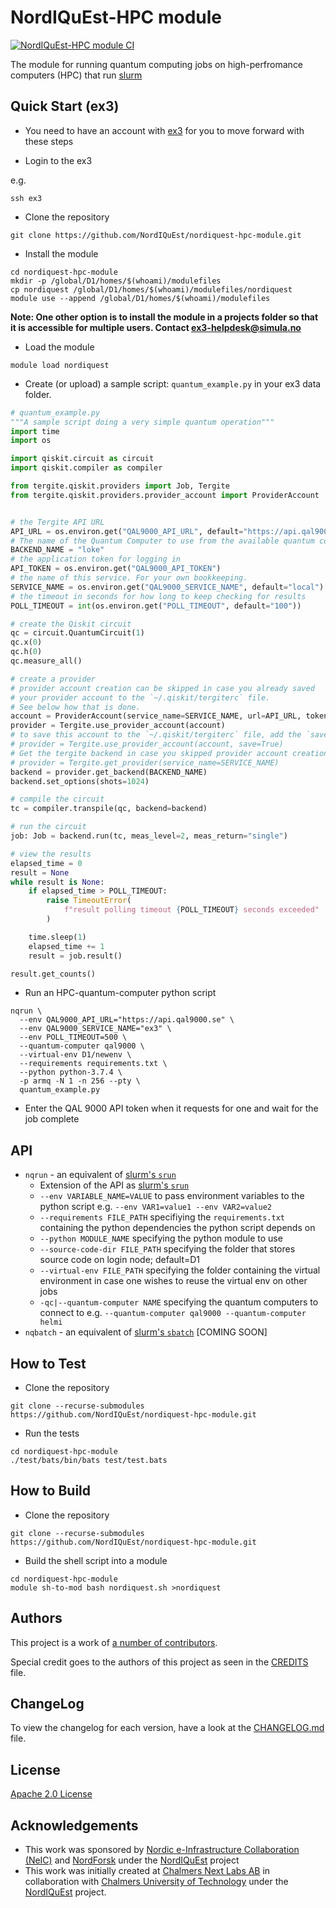 # NordIQuEst-HPC module

[![NordIQuEst-HPC module CI](https://github.com/NordIQuEst/nordiquest-hpc-module/actions/workflows/ci.yml/badge.svg)](https://github.com/NordIQuEst/nordiquest-hpc-module/actions/workflows/ci.yml)

The module for running quantum computing jobs on high-perfromance computers (HPC) that run [slurm](https://slurm.schedmd.com/overview.html)

## Quick Start (ex3)

- You need to have an account with [ex3](https://www.ex3.simula.no/) for you to move forward with these steps

- Login to the ex3

e.g.

```shell
ssh ex3
```

- Clone the repository

```shell
git clone https://github.com/NordIQuEst/nordiquest-hpc-module.git
```

- Install the module

```shell
cd nordiquest-hpc-module
mkdir -p /global/D1/homes/$(whoami)/modulefiles
cp nordiquest /global/D1/homes/$(whoami)/modulefiles/nordiquest
module use --append /global/D1/homes/$(whoami)/modulefiles
```

**Note: One other option is to install the module in a projects folder so that it is accessible for multiple users. Contact <ex3-helpdesk@simula.no>**

- Load the module

```shell
module load nordiquest
```

- Create (or upload) a sample script: `quantum_example.py` in your ex3 data folder.

```python
# quantum_example.py
"""A sample script doing a very simple quantum operation"""
import time
import os

import qiskit.circuit as circuit
import qiskit.compiler as compiler

from tergite.qiskit.providers import Job, Tergite
from tergite.qiskit.providers.provider_account import ProviderAccount


# the Tergite API URL
API_URL = os.environ.get("QAL9000_API_URL", default="https://api.qal9000.se")
# The name of the Quantum Computer to use from the available quantum computers
BACKEND_NAME = "loke"
# the application token for logging in
API_TOKEN = os.environ.get("QAL9000_API_TOKEN")
# the name of this service. For your own bookkeeping.
SERVICE_NAME = os.environ.get("QAL9000_SERVICE_NAME", default="local")
# the timeout in seconds for how long to keep checking for results
POLL_TIMEOUT = int(os.environ.get("POLL_TIMEOUT", default="100"))

# create the Qiskit circuit
qc = circuit.QuantumCircuit(1)
qc.x(0)
qc.h(0)
qc.measure_all()

# create a provider
# provider account creation can be skipped in case you already saved
# your provider account to the `~/.qiskit/tergiterc` file.
# See below how that is done.
account = ProviderAccount(service_name=SERVICE_NAME, url=API_URL, token=API_TOKEN)
provider = Tergite.use_provider_account(account)
# to save this account to the `~/.qiskit/tergiterc` file, add the `save=True`
# provider = Tergite.use_provider_account(account, save=True)
# Get the tergite backend in case you skipped provider account creation
# provider = Tergite.get_provider(service_name=SERVICE_NAME)
backend = provider.get_backend(BACKEND_NAME)
backend.set_options(shots=1024)

# compile the circuit
tc = compiler.transpile(qc, backend=backend)

# run the circuit
job: Job = backend.run(tc, meas_level=2, meas_return="single")

# view the results
elapsed_time = 0
result = None
while result is None:
    if elapsed_time > POLL_TIMEOUT:
        raise TimeoutError(
            f"result polling timeout {POLL_TIMEOUT} seconds exceeded"
        )

    time.sleep(1)
    elapsed_time += 1
    result = job.result()

result.get_counts()
```

- Run an HPC-quantum-computer python script

```shell
nqrun \
  --env QAL9000_API_URL="https://api.qal9000.se" \
  --env QAL9000_SERVICE_NAME="ex3" \
  --env POLL_TIMEOUT=500 \
  --quantum-computer qal9000 \
  --virtual-env D1/newenv \
  --requirements requirements.txt \
  --python python-3.7.4 \
  -p armq -N 1 -n 256 --pty \
  quantum_example.py
```

- Enter the QAL 9000 API token when it requests for one and wait for the job complete

## API

- `nqrun` - an equivalent of [slurm's `srun`](https://slurm.schedmd.com/srun.html)
  - Extension of the API as [slurm's `srun`](https://slurm.schedmd.com/srun.html)
  - `--env VARIABLE_NAME=VALUE` to pass environment variables to the python script e.g. `--env VAR1=value1 --env VAR2=value2`
  - `--requirements FILE_PATH` specifiying the `requirements.txt` containing the python dependencies the python script depends on
  - `--python MODULE_NAME` specifying the python module to use
  - `--source-code-dir FILE_PATH` specifying the folder that stores source code on login node; default=D1
  - `--virtual-env FILE_PATH` specifying the folder containing the virtual environment in case one wishes to reuse the virtual env on other jobs
  - `-qc|--quantum-computer NAME` specifying the quantum computers to connect to e.g. `--quantum-computer qal9000 --quantum-computer helmi`
- `nqbatch` - an equivalent of [slurm's `sbatch`](https://slurm.schedmd.com/sbatch.html) [COMING SOON]

## How to Test

- Clone the repository

```shell
git clone --recurse-submodules https://github.com/NordIQuEst/nordiquest-hpc-module.git
```

- Run the tests

```shell
cd nordiquest-hpc-module
./test/bats/bin/bats test/test.bats
```

## How to Build

- Clone the repository

```shell
git clone --recurse-submodules https://github.com/NordIQuEst/nordiquest-hpc-module.git
```

- Build the shell script into a module

```shell
cd nordiquest-hpc-module
module sh-to-mod bash nordiquest.sh >nordiquest
```

## Authors

This project is a work of
[a number of contributors](https://github.com/NordIQuEst/nordiquest-hpc-module/graphs/contributors).

Special credit goes to the authors of this project as seen in the [CREDITS](./CREDITS.md) file.

## ChangeLog

To view the changelog for each version, have a look at the [CHANGELOG.md](./CHANGELOG.md) file.

## License

[Apache 2.0 License](./LICENSE)

## Acknowledgements

- This work was sponsored by [Nordic e-Infrastructure Collaboration (NeIC)](https://neic.no) and [NordForsk](https://www.nordforsk.org/sv) under the [NordIQuEst](https://neic.no/nordiquest/) project
- This work was initially created at [Chalmers Next Labs AB](https://chalmersnextlabs.se) in collaboration with [Chalmers University of Technology](https://www.chalmers.se/) under the [NordIQuEst](https://neic.no/nordiquest/) project.
